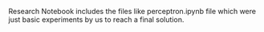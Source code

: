 Research Notebook includes the files like perceptron.ipynb file which were just basic experiments by us to reach a final solution. 
